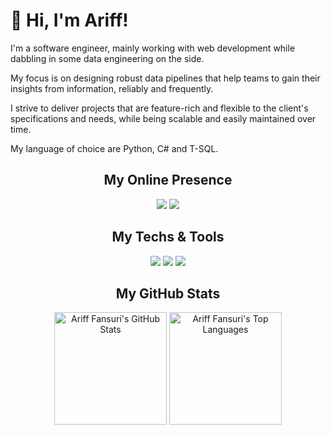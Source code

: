 # 👋 Hi, I'm Ariff!

I'm a software engineer, mainly working with web development while dabbling in some data engineering on the side.

My focus is on designing robust data pipelines that help teams to gain their insights from information, reliably and frequently.

I strive to deliver projects that are feature-rich and flexible to the client's specifications and needs, while being scalable and easily maintained over time.

My language of choice are Python, C# and T-SQL.

<h2 align="center">My Online Presence</h2>

<div align="center">

[![](https://img.shields.io/badge/-website-ff1717?style=for-the-badge&logoColor=ffffff&logo=nuxtdotjs)](https://fansurirazak.github.io/)
[![](https://img.shields.io/badge/-linkedin-ff1717?style=for-the-badge&logoColor=ffffff&logo=linkedin)](https://www.linkedin.com/in/ariff-fansuri/)

</div>

<h2 align="center">My Techs & Tools</h2>

<div align="center">

![](https://img.shields.io/badge/OS-Windows-ff1717?style=flat-square&logoColor=ffffff&logo=Windows)
![](https://img.shields.io/badge/Editor-VS_Code-ff1717?style=flat-square&logoColor=ffffff&logo=visualstudiocode)
![](https://img.shields.io/badge/Platform-Docker-ff1717?style=flat-square&logoColor=ffffff&logo=docker)

</div>

<h2 align="center">My GitHub Stats</h2>

<div align="center">
    <img height="180em" src="https://github-readme-stats.vercel.app/api?username=fansurirazak&count_private=true&show_icons=true&bg_color=333333&title_color=ff1717&icon_color=ff1717&text_color=dddddd" alt="Ariff Fansuri's GitHub Stats">
    <img height="180em" src="https://github-readme-stats.vercel.app/api/top-langs/?username=fansurirazak&show_icons=true&bg_color=333333&title_color=ff1717&icon_color=ff1717&text_color=dddddd&layout=compact&langs_count=6" alt="Ariff Fansuri's Top Languages">
</div>